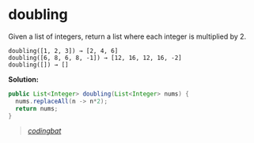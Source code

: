 # doubling

Given a list of integers, return a list where each integer is multiplied by 2.

```
doubling([1, 2, 3]) → [2, 4, 6]
doubling([6, 8, 6, 8, -1]) → [12, 16, 12, 16, -2]
doubling([]) → []
```

**Solution:**

```java
public List<Integer> doubling(List<Integer> nums) {
  nums.replaceAll(n -> n*2);
  return nums;
}
```

> _[codingbat](https://codingbat.com/prob/p117665)_